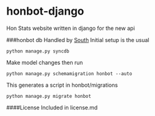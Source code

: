 honbot-django
=============
Hon Stats website written in django for the new api

###honbot db
Handled by [South](http://south.aeracode.org/)
Initial setup is the usual  

    python manage.py syncdb

Make model changes then run  

    python manage.py schemamigration honbot --auto

This generates a script in honbot/migrations  

    python manage.py migrate honbot 

####License
Included in license.md
